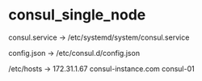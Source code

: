 # consul_single_node

consul.service -> /etc/systemd/system/consul.service

config.json -> /etc/consul.d/config.json

/etc/hosts -> 172.31.1.67	consul-instance.com consul-01
